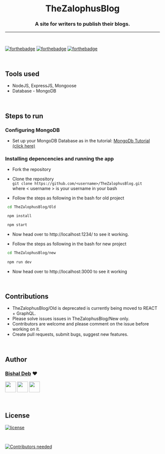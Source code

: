 <h1 align="center" >TheZalophusBlog</h1>
<h3 align="center"> A site for writers to publish their blogs.</h3>

<hr>

<br>

[![forthebadge](http://forthebadge.com/images/badges/built-with-love.svg)](http://forthebadge.com)
[![forthebadge](https://forthebadge.com/images/badges/uses-js.svg)](http://forthebadge.com)
[![forthebadge](https://forthebadge.com/images/badges/check-it-out.svg)](https://forthebadge.com)


<br>


## Tools used
* NodeJS, ExpressJS, Mongoose
* Database - MongoDB

<br>

## Steps to run

### Configuring MongoDB

* Set up your MongoDB Database as in the tutorial: [MongoDb Tutorial (click here)](https://www.youtube.com/watch?v=FwMwO8pXfq0&t=27s
)
### Installing depencencies and running the app

* Fork the repository

* Clone the repository  
  `git clone https://github.com/<username>/TheZalophusBlog.git`   
  where \< username \> is your username in your bash
* Follow the steps as following in the bash for old project

```sh
 cd TheZalophusBlog/Old

 npm install

 npm start
```
* Now head over to http://localhost:1234/ to see it working.

* Follow the steps as following in the bash for new project
```sh
 cd TheZalophusBlog/new
 
 npm run dev
```
* Now head over to http://localhost:3000 to see it working

<br>

## Contributions 

* TheZalophusBlog/Old is deprecated is currently being moved to REACT + GraphQL. 
* Please solve issues issues in TheZalophusBlog/New only. 
* Contributors are welcome and please comment on the issue before working on it.
* Create pull requests, submit bugs, suggest new features.

<br>

## Author

### [Bishal Deb](https://github.com/thebishaldeb) ❤

[<img src="https://image.flaticon.com/icons/svg/185/185964.svg" width="35" padding="10">](https://linkedin.com/in/bishal-deb-0322b6148/)
[<img src="https://image.flaticon.com/icons/svg/185/185981.svg" width="35" padding="10">](https://www.facebook.com/bishal.deb.5811)
[<img src="https://image.flaticon.com/icons/svg/185/185985.svg" width="35" padding="10">](https://www.instagram.com/zalophus_/)

<br>


## License

[![license](https://img.shields.io/github/license/mashape/apistatus.svg)](#)

<br>

[![Contributors needed](https://img.shields.io/badge/contributors-needed-yellow.svg)](#)
